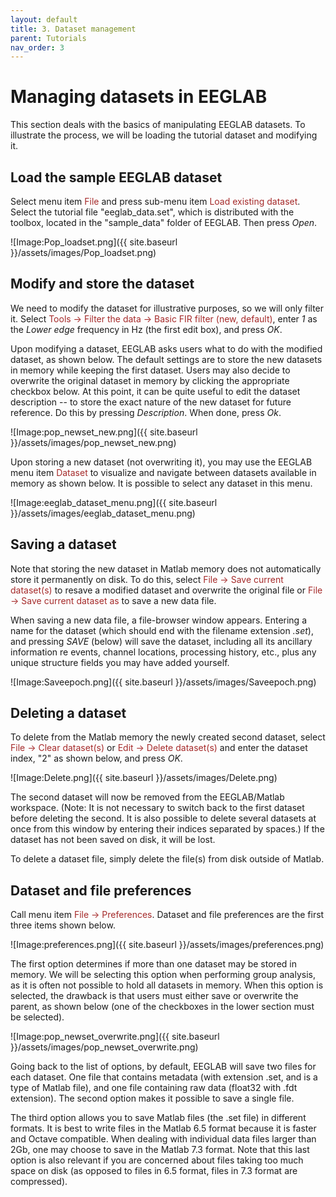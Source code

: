```yaml
---
layout: default
title: 3. Dataset management
parent: Tutorials
nav_order: 3
---
```

Managing datasets in EEGLAB
=========================

This section deals with the basics of manipulating EEGLAB datasets. To illustrate the process, we will be loading the tutorial dataset and modifying it.

Load the sample EEGLAB dataset
------

Select menu item <span style="color: brown">File</span> and press sub-menu item
<span style="color: brown">Load existing dataset</span>. Select the tutorial file "eeglab_data.set", which is distributed with
the toolbox, located in the "sample_data" folder of EEGLAB. Then press *Open*.

![Image:Pop_loadset.png]({{ site.baseurl }}/assets/images/Pop_loadset.png)

Modify and store the dataset
------

We need to modify the dataset for illustrative purposes, so we will only filter it. Select <span style="color: brown">Tools → Filter the data → Basic FIR filter (new, default)</span>, enter *1* as the *Lower edge* frequency in Hz (the first edit box), and press *OK*.

Upon modifying a dataset, EEGLAB asks users what to do with the modified dataset, as shown below. The default settings are to store the new datasets in memory while keeping the first dataset. Users may also decide to overwrite the original dataset in memory by clicking the appropriate checkbox below. At this point, it can be quite useful to edit the dataset
description -- to store the exact nature of the new dataset for future reference. Do this by pressing
*Description*. When done, press *Ok*.

![Image:pop_newset_new.png]({{ site.baseurl }}/assets/images/pop_newset_new.png)

Upon storing a new dataset (not overwriting it), you may use the EEGLAB menu item <span style="color: brown">Dataset</span> to visualize and navigate between datasets available in memory as shown below. It is possible to select any dataset in this menu.

![Image:eeglab_dataset_menu.png]({{ site.baseurl }}/assets/images/eeglab_dataset_menu.png)

Saving a dataset
------

Note that storing the new dataset in Matlab memory does not
automatically store it permanently on disk.  To do this, select
<span style="color: brown">File → Save current dataset(s)</span> to resave a modified dataset and overwrite the original file or <span style="color: brown">File → Save current dataset as</span> to save a new data file.

When saving a new data file, a file-browser window appears. Entering a name for the dataset
(which should end with the filename extension *.set*), and pressing
*SAVE* (below) will save the dataset, including
all its ancillary information re events, channel locations, processing
history, etc., plus any unique structure fields you may have added
yourself.

![Image:Saveepoch.png]({{ site.baseurl }}/assets/images/Saveepoch.png)

Deleting a dataset
------

To delete from the Matlab memory the newly created second dataset, select
<span style="color: brown">File → Clear dataset(s)</span> or
<span style="color: brown">Edit → Delete dataset(s)</span> and enter the
dataset index, "2" as shown below, and press *OK*.

![Image:Delete.png]({{ site.baseurl }}/assets/images/Delete.png)

The second dataset will now be removed from the EEGLAB/Matlab
workspace. (Note: It is not necessary to switch back to the first
dataset before deleting the second. It is also possible to delete
several datasets at once from this window by entering their indices
separated by spaces.) If the dataset has not been saved on disk, it will be lost.

To delete a dataset file, simply delete the file(s) from disk outside of Matlab.

Dataset and file preferences
------

Call menu item <span style="color: brown">File → Preferences</span>. Dataset and file preferences are the first three items shown below.

![Image:preferences.png]({{ site.baseurl }}/assets/images/preferences.png)

The first option determines if more than one dataset may be stored in memory. We will be selecting this option when performing group analysis, as it is often not possible to hold all datasets in memory. When this option is selected, the drawback is that users must either save or overwrite the parent, as shown below (one of the checkboxes in the lower section must be selected).

![Image:pop_newset_overwrite.png]({{ site.baseurl }}/assets/images/pop_newset_overwrite.png)

Going back to the list of options, by default, EEGLAB will save two files for each dataset. One file that contains metadata (with extension .set, and is a type of Matlab file), and one file containing raw data (float32 with .fdt extension). The second option makes it possible to save a single file.

The third option allows you to save Matlab files (the .set file) in different formats. It is best to write files in the Matlab 6.5 format because it is faster and Octave compatible. When dealing with individual data files larger than 2Gb, one may choose to save in the Matlab 7.3 format. Note that this last option is also relevant if you are concerned about files taking too much space on disk (as opposed to files in 6.5 format, files in 7.3 format are compressed).

